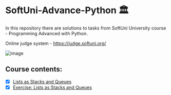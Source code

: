 # SoftUni-Advance-Python :classical_building:	

In this repository there are solutions to tasks from SoftUni University course - Programming Advanced with Python.

Online judge system - https://judge.softuni.org/

![image](https://user-images.githubusercontent.com/68993494/185683680-bcfefe65-88fb-4192-b0b2-ff9130c39487.png) 

## Course contents:
- [x] [Lists as Stacks and Queues](https://github.com/pgnikolov/SoftUni-Advance-Python/tree/main/01_Lists_as_Stacks_and_Queues)
- [x] [Exercise: Lists as Stacks and Queues](https://github.com/pgnikolov/SoftUni-Advance-Python/tree/main/02_Lists_as_Stacks_and_Queues_Exercise%20)
<!--- [x] [Tuples and Sets](https://github.com/pgnikolov/SoftUni-Fundamentals-Python/tree/main/03_Basic_Syntax_Conditional_Statements_and_Loops_More_Exercises%20)
- [x] [Exercise: Stacks, Queues, Tuples and Sets]()
- [x] [Multidimensional Lists]()
- [x] [Exercises: Multidimensional Lists]()
- [x] [Functions Advanced]()
- [x] [Exercise: Functions Advanced]()
- [x] [Error Handling]()
- [x] [Exercise: Error Handling]()
- [x] [Programming Fundamentals Mid Exam Preparation](https://github.com/pgnikolov/SoftUni-Fundamentals-Python/tree/main/16_Programming_Fundamentals_Mid_Exam)
- [x] [Programming Fundamentals Mid Exam](https://github.com/pgnikolov/SoftUni-Fundamentals-Python/tree/main/Mid_Exam)
- [x] [Dictionaries](https://github.com/pgnikolov/SoftUni-Fundamentals-Python/tree/main/19_Dictionaries_Lab%20)
- [x] [Dictionaries Exercise](https://github.com/pgnikolov/SoftUni-Fundamentals-Python/tree/main/20_Dictionaries_Exercise)
- [x] [Dictionaries More Exercises](https://github.com/pgnikolov/SoftUni-Fundamentals-Python/tree/main/21_Dictionaries_More_Exercises)
- [x] [Text _Processing](https://github.com/pgnikolov/SoftUni-Fundamentals-Python/tree/main/22_Text%20_Processing_Lab)
- [x] [Text_Processing_Exercises](https://github.com/pgnikolov/SoftUni-Fundamentals-Python/tree/main/23_Text_Processing_Exercises%20)
- [x] [Text_Processing More_Exercises](https://github.com/pgnikolov/SoftUni-Fundamentals-Python/tree/main/24_Text_Processing_More_Exercises)
- [x] [Regular_Expressions](https://github.com/pgnikolov/SoftUni-Fundamentals-Python/tree/main/25_Regular_Expressions)
- [x] [Regular_Expressions Exercises](https://github.com/pgnikolov/SoftUni-Fundamentals-Python/tree/main/26_Regular_Expressions-Exercise)
- [x] [Regular_Expressions More Exercises](https://github.com/pgnikolov/SoftUni-Fundamentals-Python/tree/main/27_Regular_Expressions-More%20Exercises)
- [x] [Programming Fundamentals Final Exam Preparation](https://github.com/pgnikolov/SoftUni-Fundamentals-Python/tree/main/Final_Exam)
- [x] [Programming Fundamentals Final Exam](https://github.com/pgnikolov/SoftUni-Fundamentals-Python/tree/main/Fundamentals-Final-Exam-4-August-2024)-->
